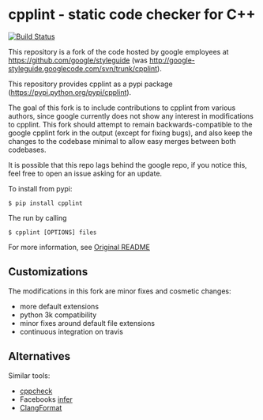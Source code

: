 # cpplint - static code checker for C++

[![Build Status](https://travis-ci.org/tkruse/cpplint.svg)](https://travis-ci.org/tkruse/cpplint)

This repository is a fork of the code hosted by google employees at
https://github.com/google/styleguide (was http://google-styleguide.googlecode.com/svn/trunk/cpplint).

This repository provides cpplint as a pypi package (https://pypi.python.org/pypi/cpplint).

The goal of this fork is to include contributions to cpplint from various authors, since google currently does not show any interest in modifications to cpplint.
This fork should attempt to remain backwards-compatible to the google cpplint fork in the output (except for fixing bugs), and also keep the changes to the codebase minimal to allow easy merges between both codebases.

It is possible that this repo lags behind the google repo, if you notice this, feel free to open an issue asking for an update.

To install from pypi:

```
$ pip install cpplint
```

The run by calling
```
$ cpplint [OPTIONS] files
```

For more information, see [Original README](README)

## Customizations

The modifications in this fork are minor fixes and cosmetic changes:

- more default extensions
- python 3k compatibility
- minor fixes around default file extensions
- continuous integration on travis

## Alternatives

Similar tools:
- [cppcheck](https://github.com/danmar/cppcheck)
- Facebooks [infer](http://fbinfer.com)
- [ClangFormat](http://clang.llvm.org/docs/ClangFormat.html)
